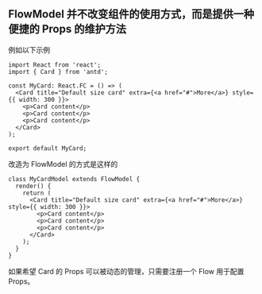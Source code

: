 ## FlowModel 并不改变组件的使用方式，而是提供一种便捷的 Props 的维护方法

例如以下示例

```tsx | pure
import React from 'react';
import { Card } from 'antd';

const MyCard: React.FC = () => (
  <Card title="Default size card" extra={<a href="#">More</a>} style={{ width: 300 }}>
    <p>Card content</p>
    <p>Card content</p>
    <p>Card content</p>
  </Card>
);

export default MyCard;
```

改造为 FlowModel 的方式是这样的

```tsx | pure
class MyCardModel extends FlowModel {
  render() {
    return (
      <Card title="Default size card" extra={<a href="#">More</a>} style={{ width: 300 }}>
        <p>Card content</p>
        <p>Card content</p>
        <p>Card content</p>
      </Card>
    );
  }
}
```

如果希望 Card 的 Props 可以被动态的管理，只需要注册一个 Flow 用于配置 Props。